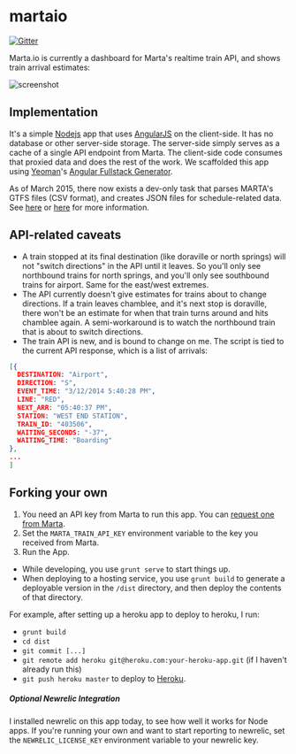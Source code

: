martaio
=======

[![Gitter](https://badges.gitter.im/Join%20Chat.svg)](https://gitter.im/jakswa/martaio?utm_source=badge&utm_medium=badge&utm_campaign=pr-badge&utm_content=badge)

Marta.io is currently a dashboard for Marta's realtime train API, and shows train arrival estimates:

![screenshot](https://dl.dropboxusercontent.com/u/32959843/marta_io_screenshot.png)

## Implementation

It's a simple [Nodejs](http://nodejs.org/) app that uses [AngularJS](http://angularjs.org/) on the client-side. It has no database or other server-side storage. The server-side simply serves as a cache of a single API endpoint from Marta. The client-side code consumes that proxied data and does the rest of the work. We scaffolded this app using [Yeoman](http://yeoman.io/)'s [Angular Fullstack Generator](https://www.npmjs.org/package/generator-angular-fullstack).

As of March 2015, there now exists a dev-only task that parses MARTA's GTFS
files (CSV format), and creates JSON files for schedule-related data. See 
[here](https://medium.com/@jakswa/marta-realtime-gaps-15614c34dfa1) 
or [here](https://github.com/jakswa/martaio/pull/10) for more information.

## API-related caveats

- A train stopped at its final destination (like doraville or north springs) will not "switch directions" in the API until it leaves. So you'll only see northbound trains for north springs, and you'll only see southbound trains for airport. Same for the east/west extremes.
- The API currently doesn't give estimates for trains about to change directions. If a train leaves chamblee, and it's next stop is doraville, there won't be an estimate for when that train turns around and hits chamblee again. A semi-workaround is to watch the northbound train that is about to switch directions.
- The train API is new, and is bound to change on me. The script is tied to the current API response, which is a list of arrivals:

```json
[{
  DESTINATION: "Airport",
  DIRECTION: "S",
  EVENT_TIME: "3/12/2014 5:40:28 PM",
  LINE: "RED",
  NEXT_ARR: "05:40:37 PM",
  STATION: "WEST END STATION",
  TRAIN_ID: "403506",
  WAITING_SECONDS: "-37",
  WAITING_TIME: "Boarding"
},
...
]
```

## Forking your own

1. You need an API key from Marta to run this app. You can [request one from Marta](http://www.itsmarta.com/developers/data-sources/marta-rail-realtime-restful-api.aspx).
2. Set the `MARTA_TRAIN_API_KEY` environment variable to the key you received from Marta.
3. Run the App. 
  - While developing, you use `grunt serve` to start things up.
  - When deploying to a hosting service, you use `grunt build` to generate a deployable version in the `/dist` directory, and then deploy the contents of that directory.

For example, after setting up a heroku app to deploy to heroku, I run:
 - `grunt build`
 - `cd dist`
 - `git commit [...]`
 - `git remote add heroku git@heroku.com:your-heroku-app.git` (if I haven't already run this)
 - `git push heroku master` to deploy to [Heroku](http://heroku.com/).

##### Optional Newrelic Integration

I installed newrelic on this app today, to see how well it works for Node apps. If you're running your own and want to start reporting to newrelic, set the `NEWRELIC_LICENSE_KEY` environment variable to your newrelic key.
